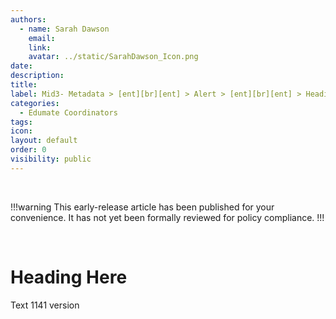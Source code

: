 ```yaml
---
authors:
  - name: Sarah Dawson
    email:
    link:
    avatar: ../static/SarahDawson_Icon.png
date:
description:
title:
label: Mid3- Metadata > [ent][br][ent] > Alert > [ent][br][ent] > Heading
categories:
  - Edumate Coordinators
tags:
icon:
layout: default
order: 0
visibility: public
---
```


<br>

!!!warning
This early-release article has been published for your convenience. It has not yet been formally reviewed for policy compliance.
!!!

<br>

# Heading Here

Text
1141 version